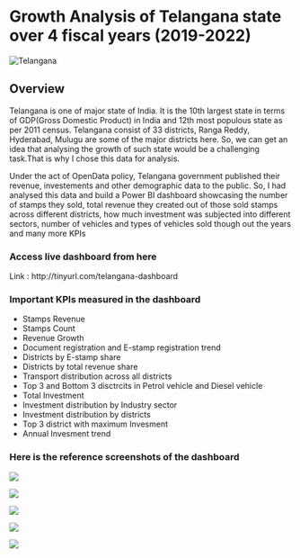 <h1 align="left">Growth Analysis of Telangana state over 4 fiscal years (2019-2022)</h1>
<img src="https://images.newindianexpress.com/uploads/user/imagelibrary/2019/7/12/w900X450/telangana_assembly_eps1123.jpg" alt="Telangana" align="center">
<h2 align="Left">Overview</h2>
<p>Telangana is one of major state of India. It is the 10th largest state in terms of GDP(Gross Domestic Product) in India and 12th most populous state as per 2011 census. Telangana consist of 33 districts, Ranga Reddy, Hyderabad, Mulugu are some of the major districts here. So, we can get an idea that analysing the growth of such state would be a challenging task.That is why I chose this data for analysis.
</p>
<p>Under the act of OpenData policy, Telangana government published their revenue, investements and other demographic data to the public. So, I had analysed this data and build a Power BI dashboard showcasing the number of stamps they sold, total revenue they created out of those sold stamps across different districts, how much investment was subjected into different sectors, number of vehicles and types of vehicles sold though out the years and many more KPIs 
</p>
<h3>Access live dashboard from here</h3>
<p>Link : http://tinyurl.com/telangana-dashboard</p>
<h3>Important KPIs measured in the dashboard</h3>
<ul>
  <li>Stamps Revenue</li>
  <li>Stamps Count</li>
  <li>Revenue Growth</li>
  <li>Document registration and E-stamp registration trend</li>
  <li>Districts by E-stamp share</li>
  <li>Districts by total revenue share</li>
  <li>Transport distribution across all districts</li>
  <li>Top 3 and Bottom 3 disctrcits in Petrol vehicle and Diesel vehicle</li>
  <li>Total Investment</li>
  <li>Investment distribution by Industry sector</li>
  <li>Investment distribution by districts</li>
  <li>Top 3 district with maximum Invesment</li>
  <li>Annual Invesment trend</li>
</ul>
<h3>Here is the reference screenshots of the dashboard</h3>
<img src= "https://github.com/sanehkr08/Telangana-state-Growth-Analysis/assets/134167451/969e563c-e5f4-4ce5-a9c8-e751a00c0e3a">
<p></p>
<img src="https://github.com/sanehkr08/Telangana-state-Growth-Analysis/assets/134167451/e2451ba6-7d3b-47b2-838a-879f01eda552">
<p></p>
<img src="https://github.com/sanehkr08/Telangana-state-Growth-Analysis/assets/134167451/6fbcbc1c-6d1e-47e2-818a-adc6b1e3bc84">
<p></p>
<img src="https://github.com/sanehkr08/Telangana-state-Growth-Analysis/assets/134167451/d71eed78-1ded-4927-abe2-ced77ef6c95d">
<p></p>
<img src="https://github.com/sanehkr08/Telangana-state-Growth-Analysis/assets/134167451/ad1d5997-3548-4790-b513-2ad7980253d5">
